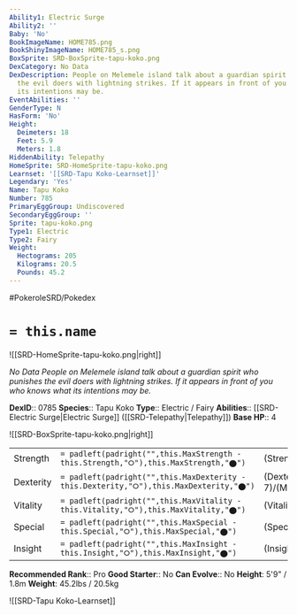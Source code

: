 ```yaml
---
Ability1: Electric Surge
Ability2: ''
Baby: 'No'
BookImageName: HOME785.png
BookShinyImageName: HOME785_s.png
BoxSprite: SRD-BoxSprite-tapu-koko.png
DexCategory: No Data
DexDescription: People on Melemele island talk about a guardian spirit who punishes
  the evil doers with lightning strikes. If it appears in front of you who knows what
  its intentions may be.
EventAbilities: ''
GenderType: N
HasForm: 'No'
Height:
  Deimeters: 18
  Feet: 5.9
  Meters: 1.8
HiddenAbility: Telepathy
HomeSprite: SRD-HomeSprite-tapu-koko.png
Learnset: '[[SRD-Tapu Koko-Learnset]]'
Legendary: 'Yes'
Name: Tapu Koko
Number: 785
PrimaryEggGroup: Undiscovered
SecondaryEggGroup: ''
Sprite: tapu-koko.png
Type1: Electric
Type2: Fairy
Weight:
  Hectograms: 205
  Kilograms: 20.5
  Pounds: 45.2
---
```


#PokeroleSRD/Pokedex

# `= this.name`

![[SRD-HomeSprite-tapu-koko.png|right]]

*No Data*
*People on Melemele island talk about a guardian spirit who punishes the evil doers with lightning strikes. If it appears in front of you who knows what its intentions may be.*

**DexID**:: 0785
**Species**:: Tapu Koko
**Type**:: Electric / Fairy
**Abilities**:: [[SRD-Electric Surge|Electric Surge]] ([[SRD-Telepathy|Telepathy]])
**Base HP**:: 4

![[SRD-BoxSprite-tapu-koko.png|right]]

|           |                                                                                        |                                          |
| --------- | -------------------------------------------------------------------------------------- | ---------------------------------------- |
| Strength  | `= padleft(padright("",this.MaxStrength - this.Strength,"⭘"),this.MaxStrength,"⬤")`    | (Strength::6)/(MaxStrength::6)   |
| Dexterity | `= padleft(padright("",this.MaxDexterity - this.Dexterity,"⭘"),this.MaxDexterity,"⬤")` | (Dexterity:: 7)/(MaxDexterity::7) |
| Vitality  | `= padleft(padright("",this.MaxVitality - this.Vitality,"⭘"),this.MaxVitality,"⬤")`    | (Vitality::5)/(MaxVitality::5)   |
| Special   | `= padleft(padright("",this.MaxSpecial - this.Special,"⭘"),this.MaxSpecial,"⬤")`       | (Special::6)/(MaxSpecial::6)     |
| Insight   | `= padleft(padright("",this.MaxInsight - this.Insight,"⭘"),this.MaxInsight,"⬤")`       | (Insight::5)/(MaxInsight::5)     |

**Recommended Rank**:: Pro
**Good Starter**:: No
**Can Evolve**:: No
**Height**: 5'9" / 1.8m
**Weight**: 45.2lbs / 20.5kg

![[SRD-Tapu Koko-Learnset]]